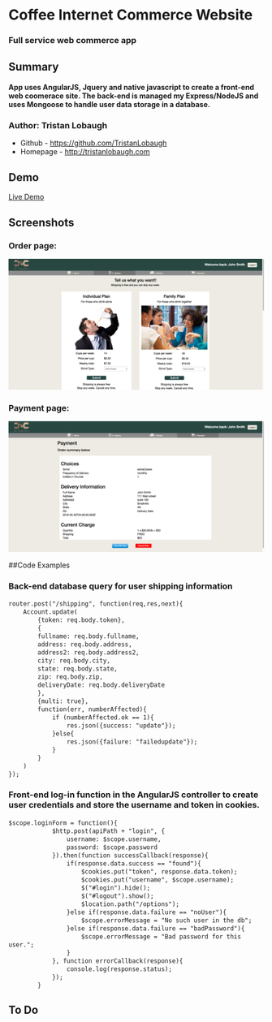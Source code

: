 # Coffee Internet Commerce Website

### Full service web commerce app

## Summary

#### App uses AngularJS, Jquery and native javascript to create a front-end web coomerace site. The back-end is managed my Express/NodeJS and uses Mongoose to handle user data storage in a database.

### Author: Tristan Lobaugh 
+ Github - https://github.com/TristanLobaugh
+ Homepage - http://tristanlobaugh.com

## Demo

[Live Demo](http://tristanlobaugh.com/coffee/front-end)

## Screenshots

### Order page:
![alt text](https://raw.githubusercontent.com/TristanLobaugh/coffee_angular/master/front-end/img/screen_shot.png)

### Payment page:
![alt text](https://raw.githubusercontent.com/TristanLobaugh/coffee_angular/master/front-end/img/screen_shot2.png)

##Code Examples

### Back-end database query for user shipping information
```
router.post("/shipping", function(req,res,next){
	Account.update(
		{token: req.body.token},
		{
		fullname: req.body.fullname, 
		address: req.body.address, 
		address2: req.body.address2, 
		city: req.body.city, 
		state: req.body.state, 
		zip: req.body.zip, 
		deliveryDate: req.body.deliveryDate
		},
		{multi: true},
		function(err, numberAffected){
			if (numberAffected.ok == 1){
				res.json({success: "update"});
			}else{
				res.json({failure: "failedupdate"});
			}
		}
	)
});
```

### Front-end log-in function in the AngularJS controller to create user credentials and store the username and token in cookies.
```
$scope.loginForm = function(){
			$http.post(apiPath + "login", {
				username: $scope.username,
				password: $scope.password
			}).then(function successCallback(response){
				if(response.data.success == "found"){
					$cookies.put("token", response.data.token);
					$cookies.put("username", $scope.username);
					$("#login").hide();
					$("#logout").show();
					$location.path("/options");
				}else if(response.data.failure == "noUser"){
					$scope.errorMessage = "No such user in the db";
				}else if(response.data.failure == "badPassword"){
					$scope.errorMessage = "Bad password for this user.";
				}
			}, function errorCallback(response){
				console.log(response.status);
			});
		}
```

## To Do